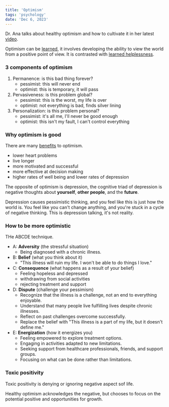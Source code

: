 ```yaml
---
title: 'Optimism'
tags: 'psychology'
date: 'Dec 6, 2023'
---
```


Dr. Ana talks about healthy optimism and how to cultivate it in her latest [video](https://www.youtube.com/watch?v=ynjOQgll5PE).

Optimism can be [learned](https://www.verywellmind.com/learned-optimism-4174101), it involves developing the ability to view the world from a positive point of view. It is contrasted with [learned helplessness](https://www.verywellmind.com/what-is-learned-helplessness-2795326).

### 3 components of optimism

1. Permanence: is this bad thing forever?
   - pessimist: this will never end
   - optimist: this is temporary, it will pass
2. Pervasiveness: is this problem global?
   - pessimist: this is the worst, my life is over
   - optimist: not everything is bad, finds silver lining
3. Personalization: is this problem personal?
   - pessimist: it's all me, I'll never be good enough
   - optimist: this isn't my fault, I can't control everything

### Why optimism is good

There are many [benefits](https://positivepsychology.com/learned-optimism/#research) to optimism.

- lower heart problems
- live longer
- more motivated and successful
- more effective at decision making
- higher rates of well being and lower rates of depression

The opposite of optimism is depression, the cognitive triad of depression is negative thoughts about **yourself**, **other people**, and the **future**.

Depression causes pessimistic thinking, and you feel like this is just how the world is. You feel like you can't change anything, and you're stuck in a cycle of negative thinking. This is depression talking, it's not reality.

### How to be more optimistic

THe ABCDE technique.

- A: **Adversity** (the stressful situation)
  - Being diagnosed with a chronic illness.
- B: **Belief** (what you think about it)
  - "This illness will ruin my life. I won't be able to do things I love."
- C: **Consequence** (what happens as a result of your belief)
  - Feeling hopeless and depressed
  - withdrawing from social activities
  - rejecting treatment and support
- D: **Dispute** (challenge your pessimism)
  - Recognize that the illness is a challenge, not an end to everything enjoyable.
  - Understand that many people live fulfilling lives despite chronic illnesses.
  - Reflect on past challenges overcome successfully.
  - Replace the belief with "This illness is a part of my life, but it doesn't define me."
- E: **Energization** (how it energizes you)
  - Feeling empowered to explore treatment options.
  - Engaging in activities adapted to new limitations.
  - Seeking support from healthcare professionals, friends, and support groups.
  - Focusing on what can be done rather than limitations.

### Toxic positivity

Toxic positivity is denying or ignoring negative aspect sof life.

Healthy optimism acknowledges the negative, but chooses to focus on the potential positive and opportunities for growth.
